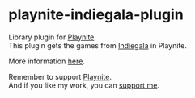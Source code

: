 # playnite-indiegala-plugin
Library plugin for [Playnite](https://playnite.link).  
This plugin gets the games from [Indiegala](https://www.indiegala.com) in Playnite. 

More information [here](https://playnite.link/forum/thread-344.html).

Remember to support [Playnite](https://www.patreon.com/playnite).  
And if you like my work, you can [support me](https://www.paypal.me/lacro59).
